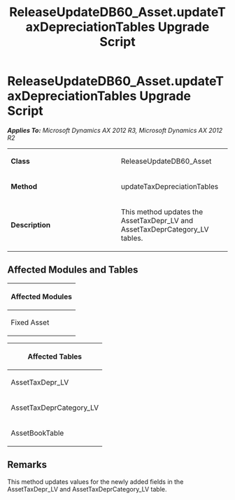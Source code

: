 ﻿---
title: ReleaseUpdateDB60_Asset.updateTaxDepreciationTables Upgrade Script
TOCTitle: ReleaseUpdateDB60_Asset.updateTaxDepreciationTables Upgrade Script
ms:assetid: 30ad38c8-44ac-faa0-0f1c-ba8628016b69
ms:mtpsurl: https://msdn.microsoft.com/en-us/library/JJ736070(v=AX.60)
ms:contentKeyID: 49707484
ms.date: 05/18/2015
mtps_version: v=AX.60
---

# ReleaseUpdateDB60\_Asset.updateTaxDepreciationTables Upgrade Script 


_**Applies To:** Microsoft Dynamics AX 2012 R3, Microsoft Dynamics AX 2012 R2_

<table>
<colgroup>
<col style="width: 50%" />
<col style="width: 50%" />
</colgroup>
<tbody>
<tr class="odd">
<td><p><strong>Class</strong></p></td>
<td><p>ReleaseUpdateDB60_Asset</p></td>
</tr>
<tr class="even">
<td><p><strong>Method</strong></p></td>
<td><p>updateTaxDepreciationTables</p></td>
</tr>
<tr class="odd">
<td><p><strong>Description</strong></p></td>
<td><p>This method updates the AssetTaxDepr_LV and AssetTaxDeprCategory_LV tables.</p></td>
</tr>
</tbody>
</table>


## Affected Modules and Tables

<table>
<colgroup>
<col style="width: 100%" />
</colgroup>
<thead>
<tr class="header">
<th><p>Affected Modules</p></th>
</tr>
</thead>
<tbody>
<tr class="odd">
<td><p>Fixed Asset</p></td>
</tr>
</tbody>
</table>


<table>
<colgroup>
<col style="width: 100%" />
</colgroup>
<thead>
<tr class="header">
<th><p>Affected Tables</p></th>
</tr>
</thead>
<tbody>
<tr class="odd">
<td><p>AssetTaxDepr_LV</p></td>
</tr>
<tr class="even">
<td><p>AssetTaxDeprCategory_LV</p></td>
</tr>
<tr class="odd">
<td><p>AssetBookTable</p></td>
</tr>
</tbody>
</table>


## Remarks

This method updates values for the newly added fields in the AssetTaxDepr\_LV and AssetTaxDeprCategory\_LV table.

  


